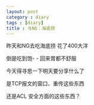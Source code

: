 ```yaml
---
layout: post
category : diary
tags : [diary]
title : 与NG：海底捞
---
```


昨天和NG去吃海底捞 花了400大洋

倒是吃到饱- - 回来胃都不舒服

今天得寻思一下明天要分享什么了

是TCP报文的窗口、重传这些东西

还是ACL 安全方面的这些东西？